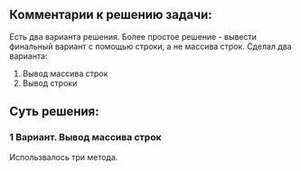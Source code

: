 ## Комментарии к решению задачи:
Есть два варианта решения.
Более простое решение - вывести финальный вариант с помощью строки, а не массива строк.
Сделал два варианта:
1. Вывод массива строк
2. Вывод строки

## Суть решения: 

### 1 Вариант. Вывод массива строк
Использвалось три метода. 
